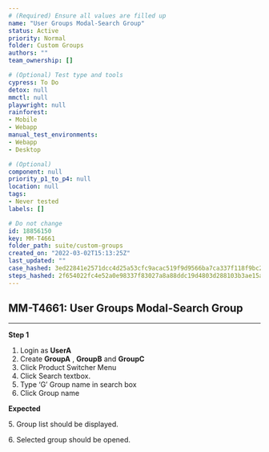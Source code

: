 ```yaml
---
# (Required) Ensure all values are filled up
name: "User Groups Modal-Search Group"
status: Active
priority: Normal
folder: Custom Groups
authors: ""
team_ownership: []

# (Optional) Test type and tools
cypress: To Do
detox: null
mmctl: null
playwright: null
rainforest: 
- Mobile
- Webapp
manual_test_environments: 
- Webapp
- Desktop

# (Optional)
component: null
priority_p1_to_p4: null
location: null
tags: 
- Never tested
labels: []

# Do not change
id: 18856150
key: MM-T4661
folder_path: suite/custom-groups
created_on: "2022-03-02T15:13:25Z"
last_updated: ""
case_hashed: 3ed22841e2571dcc4d25a53cfc9acac519f9d9566ba7ca337f118f9bc2ee4a4285522705b603c0dceef2ff435bf5cf5b
steps_hashed: 2f654022fc4e52a0e98337f83027a8a88ddc19d4803d288103b3ae15a63a9e9fc725a3677c0a3ec1931d2535d0718d4f
---
```


## MM-T4661: User Groups Modal-Search Group

---

**Step 1**

1. Login as **UserA**
2. Create **GroupA** , **GroupB** and **GroupC**
3. Click Product Switcher Menu 
4. Click Search textbox.
5. Type ‘G’ Group name in search box
6. Click Group name

**Expected**

5\. Group list should be displayed.

6\. Selected group should be opened.

